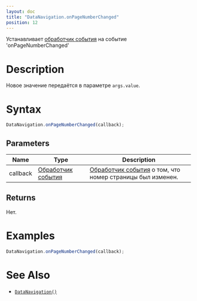 ```yaml
---
layout: doc
title: "DataNavigation.onPageNumberChanged"
position: 12
---
```


Устанавливает [обработчик события](../../../Core/Script/) на событие 'onPageNumberChanged'

# Description

Новое значение передаётся в параметре `args.value`.

# Syntax

```js
DataNavigation.onPageNumberChanged(callback);
```

## Parameters

|Name|Type|Description|
|----|----|-----------|
|callback|[Обработчик события](../../../Core/Script/)|[Обработчик события](../../../Core/Script/) о том, что номер страницы был изменен.|

## Returns

Нет.

# Examples

```js
DataNavigation.onPageNumberChanged(callback);
```

# See Also

* [`DataNavigation()`](../DataNavigation/)
